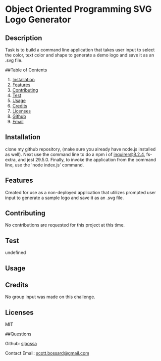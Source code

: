 # Object Oriented Programming SVG Logo Generator

## Description
Task is to build a command line application that takes user input to select the color, text color and shape to generate a demo logo and save it as an .svg file.

##Table of Contents
  1. [Installation](#installation)
  2. [Features](#features)
  3. [Contributing](#contributing)
  4. [Test](#test)
  5. [Usage](#usage)
  6. [Credits](#credits)
  7. [Licenses](#licenses)
  8. [Github](#github)
  9. [Email](#email)
  
## Installation
clone my github repository, (make sure you already have node.js installed as well). Next use the command line to do a npm i of inquirer@8.2.4,  fs-extra, and jest   29.5.0. Finally, to invoke the application from the command line, use the 'node index.js' command.

## Features
Created for use as a non-deployed application that utilizes prompted user input to generate a sample logo and save it as an .svg file.

## Contributing
No contributions are requested for this project at this time.

## Test
undefined

## Usage


## Credits
No group input was made on this challenge.

## Licenses
MIT

##Questions

Github: [sjbossa](https://github.com/sjbossa)


Contact Email: scott.bossard@gmail.com


  